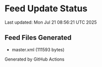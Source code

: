 # Feed Update Status
Last updated: Mon Jul 21 08:56:21 UTC 2025

## Feed Files Generated
- master.xml (111593 bytes)

Generated by GitHub Actions
